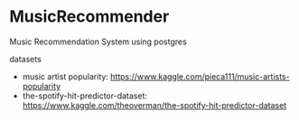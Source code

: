 # MusicRecommender
Music Recommendation System using postgres

datasets

- music artist popularity: https://www.kaggle.com/pieca111/music-artists-popularity
- the-spotify-hit-predictor-dataset: https://www.kaggle.com/theoverman/the-spotify-hit-predictor-dataset
